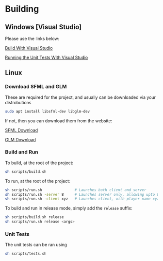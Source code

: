 # Building

## Windows [Visual Studio]

Please use the links below:

[Build With Visual Studio](https://github.com/Hopson97/open-builder/blob/9b6c7c83fb1331fa8740ad12d6df9390d5b31c0c/docs/Build_With_Visual_Studio.md)

[Running the Unit Tests With Visual Studio](https://github.com/Hopson97/open-builder/blob/9b6c7c83fb1331fa8740ad12d6df9390d5b31c0c/docs/Visual_Studio_Unit_Tests.md)

## Linux

### Download SFML and GLM

These are required for the project, and usually can be downloaded via your distrobutions

```sh
sudo apt install libsfml-dev libglm-dev
```

If not, then you can download them from the website:

[SFML Download](https://www.sfml-dev.org/download.php)

[GLM Download](https://github.com/g-truc/glm/tags)

### Build and Run

To build, at the root of the project:

```sh
sh scripts/build.sh
```

To run, at the root of the project:

```sh
sh scripts/run.sh               # Launches both client and server  
sh scripts/run.sh -server 8     # Launches server only, allowing upto 8 connections
sh scripts/run.sh -client xyz   # Launches client, with player name xyz
```

To build and run in release mode, simply add the `release` suffix:

```sh
sh scripts/build.sh release
sh scripts/run.sh release <args>
```

### Unit Tests

The unit tests can be ran using

```sh
sh scripts/tests.sh
```